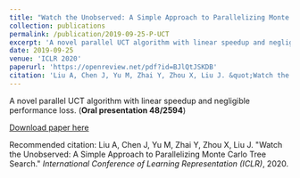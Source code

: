 ```yaml
---
title: "Watch the Unobserved: A Simple Approach to Parallelizing Monte Carlo Tree Search (**Oral presentation**)"
collection: publications
permalink: /publication/2019-09-25-P-UCT
excerpt: 'A novel parallel UCT algorithm with linear speedup and negligible performance loss.'
date: 2019-09-25
venue: 'ICLR 2020'
paperurl: 'https://openreview.net/pdf?id=BJlQtJSKDB'
citation: 'Liu A, Chen J, Yu M, Zhai Y, Zhou X, Liu J. &quot;Watch the Unobserved: A Simple Approach to Parallelizing Monte Carlo Tree Search.&quot; <i>International Conference of Learning Representation (ICLR)</i>, 2020.'
---
```

A novel parallel UCT algorithm with linear speedup and negligible performance loss. (**Oral presentation 48/2594**)

[Download paper here](https://openreview.net/pdf?id=BJlQtJSKDB)

Recommended citation: Liu A, Chen J, Yu M, Zhai Y, Zhou X, Liu J. &quot;Watch the Unobserved: A Simple Approach to Parallelizing Monte Carlo Tree Search.&quot; <i>International Conference of Learning Representation (ICLR)</i>, 2020.
